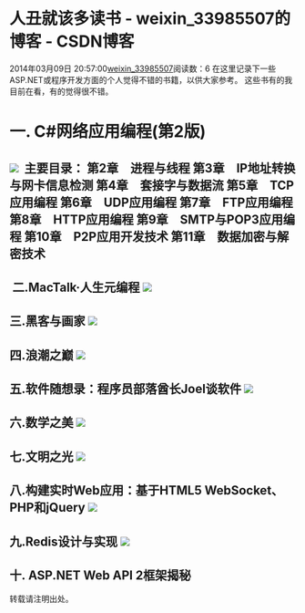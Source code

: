 # 人丑就该多读书 - weixin_33985507的博客 - CSDN博客
2014年03月09日 20:57:00[weixin_33985507](https://me.csdn.net/weixin_33985507)阅读数：6
在这里记录下一些ASP.NET或程序开发方面的个人觉得不错的书籍，以供大家参考。
这些书有的我目前在看，有的觉得很不错。
# 一. C#网络应用编程(第2版)
![](https://images0.cnblogs.com/i/322940/201403/092054336437988.jpg)
 主要目录：
第2章　进程与线程
第3章　IP地址转换与网卡信息检测
第4章　套接字与数据流
第5章　TCP应用编程
第6章　UDP应用编程
第7章　FTP应用编程
第8章　HTTP应用编程
第9章　SMTP与POP3应用编程
第10章　P2P应用开发技术
第11章　数据加密与解密技术
-----------------------------------
 二.MacTalk·人生元编程
![](https://images0.cnblogs.com/i/322940/201407/081746212394255.jpg)
-------------------------------
三.黑客与画家
![](https://images0.cnblogs.com/i/322940/201407/081748110826381.jpg)
------------------------------------
四.浪潮之巅
![](https://images0.cnblogs.com/i/322940/201407/081749009899259.jpg)
-----------------------
五.软件随想录：程序员部落酋长Joel谈软件
![](https://images0.cnblogs.com/i/322940/201407/081749467077095.jpg)
------------------------------------
六.数学之美
![](https://images0.cnblogs.com/i/322940/201407/081750313799042.jpg)
--------------------------
七.文明之光
![](https://images0.cnblogs.com/i/322940/201407/081750592078577.jpg)
-----------------------------
八.构建实时Web应用：基于HTML5 WebSocket、PHP和jQuery
![](https://images0.cnblogs.com/i/322940/201407/081751317236944.jpg)
---------------------------
九.Redis设计与实现
![](https://images0.cnblogs.com/i/322940/201407/081752013645065.jpg)
-----------------------
十. ASP.NET Web API 2框架揭秘
--------------------------
转载请注明出处。
